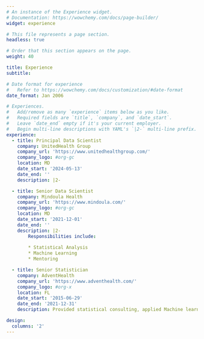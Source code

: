 ```yaml
---
# An instance of the Experience widget.
# Documentation: https://wowchemy.com/docs/page-builder/
widget: experience

# This file represents a page section.
headless: true

# Order that this section appears on the page.
weight: 40

title: Experience
subtitle:

# Date format for experience
#   Refer to https://wowchemy.com/docs/customization/#date-format
date_format: Jan 2006

# Experiences.
#   Add/remove as many `experience` items below as you like.
#   Required fields are `title`, `company`, and `date_start`.
#   Leave `date_end` empty if it's your current employer.
#   Begin multi-line descriptions with YAML's `|2-` multi-line prefix.
experience:
  - title: Principal Data Scientist
    company: UnitedHealth Group
    company_url: 'https://www.unitedhealthgroup.com/'
    company_logo: #org-gc
    location: MD
    date_start: '2024-05-13'
    date_end: ''
    description: |2-

  - title: Senior Data Scientist
    company: Mindoula Health
    company_url: 'https://www.mindoula.com/'
    company_logo: #org-gc
    location: MD
    date_start: '2021-12-01'
    date_end: ''
    description: |2-
        Responsibilities include:
        
        * Statistical Analysis
        * Machine Learning
        * Mentoring

  - title: Senior Statistician
    company: AdventHealth
    company_url: 'https://www.adventhealth.com/'
    company_logo: #org-x
    location: FL
    date_start: '2015-06-29'
    date_end: '2021-12-31'
    description: Provided statistical consulting, applied Machine learning, co-authored scientific publications, and mentored junior statisticians/researchers.

design:
  columns: '2'
---
```

